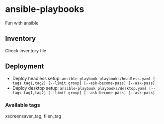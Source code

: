 # ansible-playbooks
Fun with ansible

## Inventory
Check inventory file

## Deployment
- Deploy headless setup: `ansible-playbook playbooks/headless.yaml [--tags tag1,tag2] [--limit group] [--ask-become-pass] [--ask-pass]`
- Deploy desktop setup: `ansible-playbook playbooks/desktop.yaml [--tags tag1,tag2] [--limit group] [--ask-become-pass] [--ask-pass]`

### Available tags
xscreensaver_tag, filen_tag
